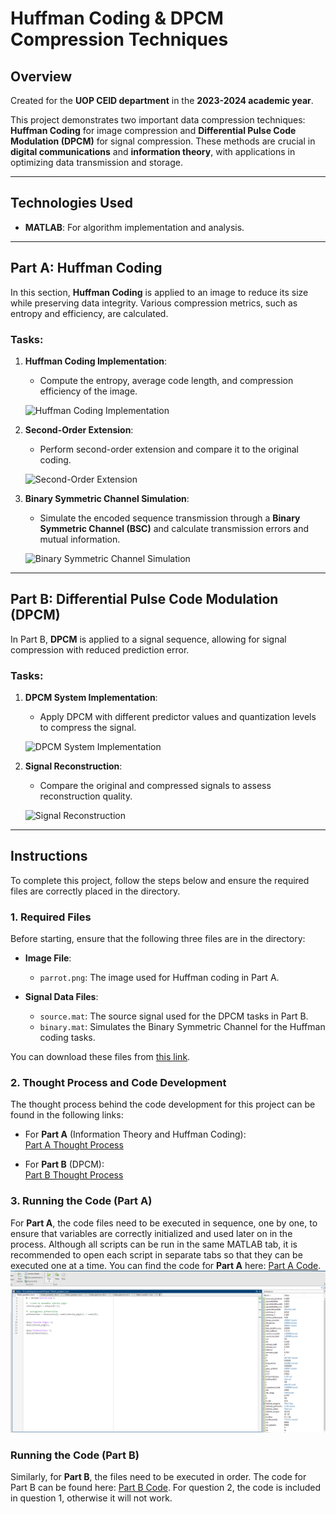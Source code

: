 # Huffman Coding & DPCM Compression Techniques

## Overview

Created for the **UOP CEID department** in the **2023-2024 academic year**.

This project demonstrates two important data compression techniques: **Huffman Coding** for image compression and **Differential Pulse Code Modulation (DPCM)** for signal compression. These methods are crucial in **digital communications** and **information theory**, with applications in optimizing data transmission and storage.

---

## Technologies Used
- **MATLAB**: For algorithm implementation and analysis.

---

## Part A: Huffman Coding

In this section, **Huffman Coding** is applied to an image to reduce its size while preserving data integrity. Various compression metrics, such as entropy and efficiency, are calculated.

### Tasks:
1. **Huffman Coding Implementation**:
   - Compute the entropy, average code length, and compression efficiency of the image.
   
   ![Huffman Coding Implementation](https://github.com/GrigorisTzortzakis/Digital-Communications/blob/main/Project%201/pics%20for%20readme/Huffman_Coding.png)

2. **Second-Order Extension**:
   - Perform second-order extension and compare it to the original coding.
   
   ![Second-Order Extension](https://github.com/GrigorisTzortzakis/Digital-Communications/blob/main/Project%201/pics%20for%20readme/Second_Order_Extension.png)

3. **Binary Symmetric Channel Simulation**:
   - Simulate the encoded sequence transmission through a **Binary Symmetric Channel (BSC)** and calculate transmission errors and mutual information.
   
   ![Binary Symmetric Channel Simulation](https://github.com/GrigorisTzortzakis/Digital-Communications/blob/main/Project%201/pics%20for%20readme/BSC_Simulation.png)

---

## Part B: Differential Pulse Code Modulation (DPCM)

In Part B, **DPCM** is applied to a signal sequence, allowing for signal compression with reduced prediction error.

### Tasks:
1. **DPCM System Implementation**:
   - Apply DPCM with different predictor values and quantization levels to compress the signal.
   
   ![DPCM System Implementation](https://github.com/GrigorisTzortzakis/Digital-Communications/blob/main/Project%201/pics%20for%20readme/DPCM_Implementation.png)

2. **Signal Reconstruction**:
   - Compare the original and compressed signals to assess reconstruction quality.
   
   ![Signal Reconstruction](https://github.com/GrigorisTzortzakis/Digital-Communications/blob/main/Project%201/pics%20for%20readme/Signal_Reconstruction.png)

---

## Instructions

To complete this project, follow the steps below and ensure the required files are correctly placed in the directory.

### 1. Required Files

Before starting, ensure that the following three files are in the directory:

- **Image File**:
  - `parrot.png`: The image used for Huffman coding in Part A.
  
- **Signal Data Files**:
  - `source.mat`: The source signal used for the DPCM tasks in Part B.
  - `binary.mat`: Simulates the Binary Symmetric Channel for the Huffman coding tasks.

You can download these files from [this link](https://github.com/GrigorisTzortzakis/Digital-Communications/tree/main/Project%201/Starting%20files).

### 2. Thought Process and Code Development

The thought process behind the code development for this project can be found in the following links:

- For **Part A** (Information Theory and Huffman Coding):  
  [Part A Thought Process](https://github.com/GrigorisTzortzakis/Digital-Communications/tree/main/Project%201/Theory/Information%20Theory)
  
- For **Part B** (DPCM):  
  [Part B Thought Process](https://github.com/GrigorisTzortzakis/Digital-Communications/tree/main/Project%201/Theory/DPCM)

### 3. Running the Code (Part A)

For **Part A**, the code files need to be executed in sequence, one by one, to ensure that variables are correctly initialized and used later on in the process. Although all scripts can be run in the same MATLAB tab, it is recommended to open each script in separate tabs so that they can be executed one at a time. You can find the code for **Part A** here: [Part A Code](https://github.com/GrigorisTzortzakis/Digital-Communications/tree/main/Project%201/Code/Part%20A).
![Executing the code](https://github.com/GrigorisTzortzakis/Digital-Communications/blob/main/Project%201/pics%20for%20readme/Sequential_code_execution_explained.png) 

###  Running the Code (Part B)

Similarly, for **Part B**, the files need to be executed in order. The code for Part B can be found here: [Part B Code](https://github.com/GrigorisTzortzakis/Digital-Communications/tree/main/Project%201/Code/Part%20B).
For question 2, the code is included in question 1, otherwise it will not work.
